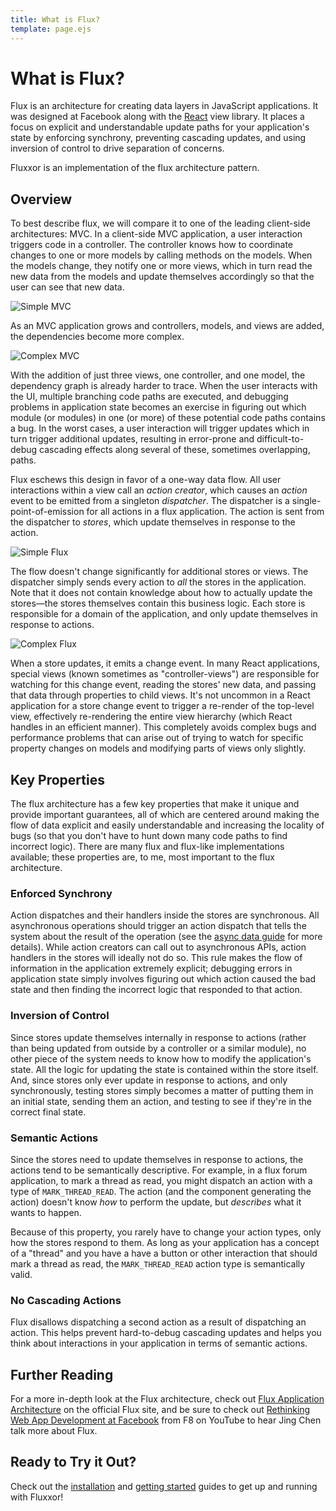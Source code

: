```yaml
---
title: What is Flux?
template: page.ejs
---
```


What is Flux?
=============

Flux is an architecture for creating data layers in JavaScript applications. It was designed at Facebook along with the [React](http://facebook.github.io/react/) view library. It places a focus on explicit and understandable update paths for your application's state by enforcing synchrony, preventing cascading updates, and using inversion of control to drive separation of concerns.

Fluxxor is an implementation of the flux architecture pattern.

Overview
--------

To best describe flux, we will compare it to one of the leading client-side architectures: MVC. In a client-side MVC application, a user interaction triggers code in a controller. The controller knows how to coordinate changes to one or more models by calling methods on the models. When the models change, they notify one or more views, which in turn read the new data from the models and update themselves accordingly so that the user can see that new data.

![Simple MVC](/images/mvc-simple.png?1)

As an MVC application grows and controllers, models, and views are added, the dependencies become more complex.

![Complex MVC](/images/mvc-complex.png?1)

With the addition of just three views, one controller, and one model, the dependency graph is already harder to trace. When the user interacts with the UI, multiple branching code paths are executed, and debugging problems in application state becomes an exercise in figuring out which module (or modules) in one (or more) of these potential code paths contains a bug. In the worst cases, a user interaction will trigger updates which in turn trigger additional updates, resulting in error-prone and difficult-to-debug cascading effects along several of these, sometimes overlapping, paths.

Flux eschews this design in favor of a one-way data flow. All user interactions within a view call an *action creator*, which causes an *action* event to be emitted from a singleton *dispatcher*. The dispatcher is a single-point-of-emission for all actions in a flux application. The action is sent from the dispatcher to *stores*, which update themselves in response to the action.

![Simple Flux](/images/flux-simple.png?1)

The flow doesn't change significantly for additional stores or views. The dispatcher simply sends every action to *all* the stores in the application. Note that it does not contain knowledge about how to actually update the stores—the stores themselves contain this business logic. Each store is responsible for a domain of the application, and only update themselves in response to actions.

![Complex Flux](/images/flux-complex.png?1)

When a store updates, it emits a change event. In many React applications, special views (known sometimes as "controller-views") are responsible for watching for this change event, reading the stores' new data, and passing that data through properties to child views. It's not uncommon in a React application for a store change event to trigger a re-render of the top-level view, effectively re-rendering the entire view hierarchy (which React handles in an efficient manner). This completely avoids complex bugs and performance problems that can arise out of trying to watch for specific property changes on models and modifying parts of views only slightly.

Key Properties
--------------

The flux architecture has a few key properties that make it unique and provide important guarantees, all of which are centered around making the flow of data explicit and easily understandable and increasing the locality of bugs (so that you don't have to hunt down many code paths to find incorrect logic). There are many flux and flux-like implementations available; these properties are, to me, most important to the flux architecture.

### Enforced Synchrony

Action dispatches and their handlers inside the stores are synchronous. All asynchronous operations should trigger an action dispatch that tells the system about the result of the operation (see the [async data guide](/guides/async-data.html) for more details). While action creators can call out to asynchronous APIs, action handlers in the stores will ideally not do so. This rule makes the flow of information in the application extremely explicit; debugging errors in application state simply involves figuring out which action caused the bad state and then finding the incorrect logic that responded to that action.

### Inversion of Control

Since stores update themselves internally in response to actions (rather than being updated from outside by a controller or a similar module), no other piece of the system needs to know how to modify the application's state. All the logic for updating the state is contained within the store itself. And, since stores only ever update in response to actions, and only synchronously, testing stores simply becomes a matter of putting them in an initial state, sending them an action, and testing to see if they're in the correct final state.

### Semantic Actions

Since the stores need to update themselves in response to actions, the actions tend to be semantically descriptive. For example, in a flux forum application, to mark a thread as read, you might dispatch an action with a type of `MARK_THREAD_READ`. The action (and the component generating the action) doesn't know *how* to perform the update, but *describes* what it wants to happen.

Because of this property, you rarely have to change your action types, only how the stores respond to them. As long as your application has a concept of a "thread" and you have a have a button or other interaction that should mark a thread as read, the `MARK_THREAD_READ` action type is semantically valid.

### No Cascading Actions

Flux disallows dispatching a second action as a result of dispatching an action. This helps prevent hard-to-debug cascading updates and helps you think about interactions in your application in terms of semantic actions.

Further Reading
---------------

For a more in-depth look at the Flux architecture, check out [Flux Application Architecture](http://facebook.github.io/flux/docs/overview.html) on the official Flux site, and be sure to check out [Rethinking Web App Development at Facebook](https://www.youtube.com/watch?v=nYkdrAPrdcw) from F8 on YouTube to hear Jing Chen talk more about Flux.

Ready to Try it Out?
--------------------

Check out the [installation](/guides/installation.html) and [getting started](/guides/quick-start.html) guides to get up and running with Fluxxor!
